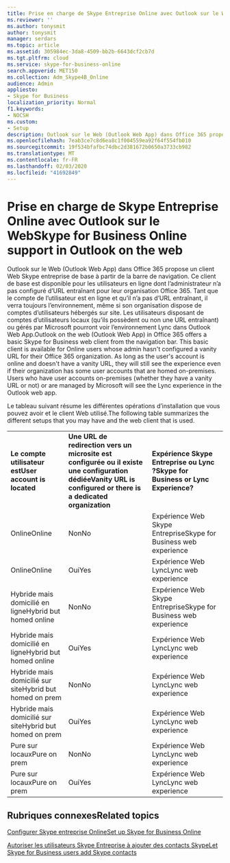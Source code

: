 ```yaml
---
title: Prise en charge de Skype Entreprise Online avec Outlook sur le Web
ms.reviewer: ''
ms.author: tonysmit
author: tonysmit
manager: serdars
ms.topic: article
ms.assetid: 305984ec-3da8-4509-bb2b-6643dcf2cb7d
ms.tgt.pltfrm: cloud
ms.service: skype-for-business-online
search.appverid: MET150
ms.collection: Adm_Skype4B_Online
audience: Admin
appliesto:
- Skype for Business
localization_priority: Normal
f1.keywords:
- NOCSH
ms.custom:
- Setup
description: Outlook sur le Web (Outlook Web App) dans Office 365 propose un client Web Skype entreprise de base à partir de la barre de navigation. Ce client de base est disponible pour les utilisateurs en ligne dont l’administrateur n’a pas configuré d’URL entraînant pour leur organisation Office 365. Tant que le compte de l’utilisateur est en ligne et qu’il n’a pas d’URL entraînant, il verra toujours l’environnement, même si son organisation dispose de comptes d’utilisateurs hébergés sur site. Les utilisateurs disposant de comptes d’utilisateurs locaux (qu’ils possèdent ou non une URL entraînant) ou gérés par Microsoft pourront voir l’environnement Lync dans Outlook Web App.
ms.openlocfilehash: 7eab3ce7c8d6ea8c1f004559ea92f64f554fb010
ms.sourcegitcommit: 19f534bfafbc74dbc2d381672b0650a3733cb982
ms.translationtype: MT
ms.contentlocale: fr-FR
ms.lasthandoff: 02/03/2020
ms.locfileid: "41692849"
---
```

# <a name="skype-for-business-online-support-in-outlook-on-the-web"></a><span data-ttu-id="27176-106">Prise en charge de Skype Entreprise Online avec Outlook sur le Web</span><span class="sxs-lookup"><span data-stu-id="27176-106">Skype for Business Online support in Outlook on the web</span></span>

<span data-ttu-id="27176-p102">Outlook sur le Web (Outlook Web App) dans Office 365 propose un client Web Skype entreprise de base à partir de la barre de navigation. Ce client de base est disponible pour les utilisateurs en ligne dont l’administrateur n’a pas configuré d’URL entraînant pour leur organisation Office 365. Tant que le compte de l’utilisateur est en ligne et qu’il n’a pas d’URL entraînant, il verra toujours l’environnement, même si son organisation dispose de comptes d’utilisateurs hébergés sur site. Les utilisateurs disposant de comptes d’utilisateurs locaux (qu’ils possèdent ou non une URL entraînant) ou gérés par Microsoft pourront voir l’environnement Lync dans Outlook Web App.</span><span class="sxs-lookup"><span data-stu-id="27176-p102">Outlook on the web (Outlook Web App) in Office 365 offers a basic Skype for Business web client from the navigation bar. This basic client is available for Online users whose admin hasn't configured a vanity URL for their Office 365 organization. As long as the user's account is online and doesn't have a vanity URL, they will still see the experience even if their organization has some user accounts that are homed on-premises. Users who have user accounts on-premises (whether they have a vanity URL or not) or are managed by Microsoft will see the Lync experience in the Outlook web app.</span></span>
  
<span data-ttu-id="27176-111">Le tableau suivant résume les différentes opérations d’installation que vous pouvez avoir et le client Web utilisé.</span><span class="sxs-lookup"><span data-stu-id="27176-111">The following table summarizes the different setups that you may have and the web client that is used.</span></span>
  
||||
|:-----|:-----|:-----|
|<span data-ttu-id="27176-112">**Le compte utilisateur est**</span><span class="sxs-lookup"><span data-stu-id="27176-112">**User account is located**</span></span> <br/> |<span data-ttu-id="27176-113">**Une URL de redirection vers un microsite est configurée ou il existe une configuration dédiée**</span><span class="sxs-lookup"><span data-stu-id="27176-113">**Vanity URL is configured or there is a dedicated organization**</span></span> <br/> |<span data-ttu-id="27176-114">**Expérience Skype Entreprise ou Lync ?**</span><span class="sxs-lookup"><span data-stu-id="27176-114">**Skype for Business or Lync Experience?**</span></span> <br/> |
|<span data-ttu-id="27176-115">Online</span><span class="sxs-lookup"><span data-stu-id="27176-115">Online</span></span>  <br/> |<span data-ttu-id="27176-116">Non</span><span class="sxs-lookup"><span data-stu-id="27176-116">No</span></span>  <br/> |<span data-ttu-id="27176-117">Expérience Web Skype Entreprise</span><span class="sxs-lookup"><span data-stu-id="27176-117">Skype for Business web experience</span></span>  <br/> |
|<span data-ttu-id="27176-118">Online</span><span class="sxs-lookup"><span data-stu-id="27176-118">Online</span></span>  <br/> |<span data-ttu-id="27176-119">Oui</span><span class="sxs-lookup"><span data-stu-id="27176-119">Yes</span></span>  <br/> |<span data-ttu-id="27176-120">Expérience Web Lync</span><span class="sxs-lookup"><span data-stu-id="27176-120">Lync web experience</span></span>  <br/> |
|<span data-ttu-id="27176-121">Hybride mais domicilié en ligne</span><span class="sxs-lookup"><span data-stu-id="27176-121">Hybrid but homed online</span></span>  <br/> |<span data-ttu-id="27176-122">Non</span><span class="sxs-lookup"><span data-stu-id="27176-122">No</span></span>  <br/> |<span data-ttu-id="27176-123">Expérience Web Skype Entreprise</span><span class="sxs-lookup"><span data-stu-id="27176-123">Skype for Business web experience</span></span>  <br/> |
|<span data-ttu-id="27176-124">Hybride mais domicilié en ligne</span><span class="sxs-lookup"><span data-stu-id="27176-124">Hybrid but homed online</span></span>  <br/> |<span data-ttu-id="27176-125">Oui</span><span class="sxs-lookup"><span data-stu-id="27176-125">Yes</span></span>  <br/> |<span data-ttu-id="27176-126">Expérience Web Lync</span><span class="sxs-lookup"><span data-stu-id="27176-126">Lync web experience</span></span>  <br/> |
|<span data-ttu-id="27176-127">Hybride mais domicilié sur site</span><span class="sxs-lookup"><span data-stu-id="27176-127">Hybrid but homed on prem</span></span>  <br/> |<span data-ttu-id="27176-128">Non</span><span class="sxs-lookup"><span data-stu-id="27176-128">No</span></span>  <br/> |<span data-ttu-id="27176-129">Expérience Web Lync</span><span class="sxs-lookup"><span data-stu-id="27176-129">Lync web experience</span></span>  <br/> |
|<span data-ttu-id="27176-130">Hybride mais domicilié sur site</span><span class="sxs-lookup"><span data-stu-id="27176-130">Hybrid but homed on prem</span></span>  <br/> |<span data-ttu-id="27176-131">Oui</span><span class="sxs-lookup"><span data-stu-id="27176-131">Yes</span></span>  <br/> |<span data-ttu-id="27176-132">Expérience Web Lync</span><span class="sxs-lookup"><span data-stu-id="27176-132">Lync web experience</span></span>  <br/> |
|<span data-ttu-id="27176-133">Pure sur locaux</span><span class="sxs-lookup"><span data-stu-id="27176-133">Pure on prem</span></span>  <br/> |<span data-ttu-id="27176-134">Non</span><span class="sxs-lookup"><span data-stu-id="27176-134">No</span></span>  <br/> |<span data-ttu-id="27176-135">Expérience Web Lync</span><span class="sxs-lookup"><span data-stu-id="27176-135">Lync web experience</span></span>  <br/> |
|<span data-ttu-id="27176-136">Pure sur locaux</span><span class="sxs-lookup"><span data-stu-id="27176-136">Pure on prem</span></span>  <br/> |<span data-ttu-id="27176-137">Oui</span><span class="sxs-lookup"><span data-stu-id="27176-137">Yes</span></span>  <br/> |<span data-ttu-id="27176-138">Expérience Web Lync</span><span class="sxs-lookup"><span data-stu-id="27176-138">Lync web experience</span></span>  <br/> |
   

## <a name="related-topics"></a><span data-ttu-id="27176-139">Rubriques connexes</span><span class="sxs-lookup"><span data-stu-id="27176-139">Related topics</span></span>
[<span data-ttu-id="27176-140">Configurer Skype entreprise Online</span><span class="sxs-lookup"><span data-stu-id="27176-140">Set up Skype for Business Online</span></span>](set-up-skype-for-business-online.md)

[<span data-ttu-id="27176-141">Autoriser les utilisateurs Skype Entreprise à ajouter des contacts Skype</span><span class="sxs-lookup"><span data-stu-id="27176-141">Let Skype for Business users add Skype contacts</span></span>](let-skype-for-business-users-add-skype-contacts.md)

  
 
